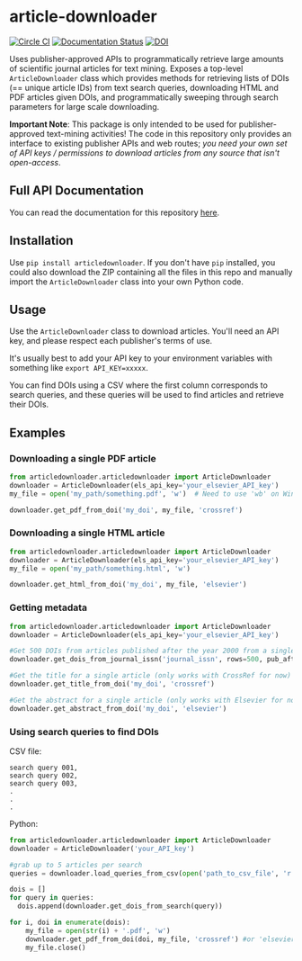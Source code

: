 article-downloader
==================
[![Circle CI](https://circleci.com/gh/olivettigroup/article-downloader.svg?style=svg&circle-token=c5aed981b2738abfba780c85e74c89a11c8debe6)](https://circleci.com/gh/olivettigroup/article-downloader) [![Documentation Status](https://readthedocs.org/projects/article-downloader/badge/?version=latest)](https://readthedocs.org/projects/article-downloader/?badge=latest) [![DOI](https://zenodo.org/badge/19479/eddotman/article-downloader.svg)](https://zenodo.org/badge/latestdoi/19479/eddotman/article-downloader)


Uses publisher-approved APIs to programmatically retrieve large amounts of scientific journal articles for text mining.
Exposes a top-level `ArticleDownloader` class which provides methods for retrieving lists of DOIs (== unique article IDs) from text search queries, downloading HTML and PDF articles given DOIs, and programmatically sweeping through search parameters for large scale downloading.

**Important Note**: This package is only intended to be used for publisher-approved text-mining activities! The code in this repository only provides an interface to existing publisher APIs and web routes; *you need your own set of API keys / permissions to download articles from any source that isn't open-access*.

## Full API Documentation
You can read the documentation for this repository [here](https://article-downloader.readthedocs.io/en/latest/articledownloader.articledownloader/).

## Installation
Use `pip install articledownloader`. If you don't have `pip` installed, you could also download the ZIP containing all the files in this repo and manually import the `ArticleDownloader` class into your own Python code.

## Usage
Use the `ArticleDownloader` class to download articles. You'll need an API key, and please respect each publisher's terms of use.

It's usually best to add your API key to your environment variables with something like `export API_KEY=xxxxx`.

You can find DOIs using a CSV where the first column corresponds to search queries, and these queries will be used to find articles and retrieve their DOIs.

## Examples

### Downloading a single PDF article

```python
from articledownloader.articledownloader import ArticleDownloader
downloader = ArticleDownloader(els_api_key='your_elsevier_API_key')
my_file = open('my_path/something.pdf', 'w')  # Need to use 'wb' on Windows

downloader.get_pdf_from_doi('my_doi', my_file, 'crossref')
```

### Downloading a single HTML article

```python
from articledownloader.articledownloader import ArticleDownloader
downloader = ArticleDownloader(els_api_key='your_elsevier_API_key')
my_file = open('my_path/something.html', 'w')

downloader.get_html_from_doi('my_doi', my_file, 'elsevier')
```

### Getting metadata

```python
from articledownloader.articledownloader import ArticleDownloader
downloader = ArticleDownloader(els_api_key='your_elsevier_API_key')

#Get 500 DOIs from articles published after the year 2000 from a single journal
downloader.get_dois_from_journal_issn('journal_issn', rows=500, pub_after=2000)

#Get the title for a single article (only works with CrossRef for now)
downloader.get_title_from_doi('my_doi', 'crossref')

#Get the abstract for a single article (only works with Elsevier for now)
downloader.get_abstract_from_doi('my_doi', 'elsevier')
```

### Using search queries to find DOIs
CSV file:

    search query 001,
    search query 002,
    search query 003,
    .
    .
    .

Python:
```python
from articledownloader.articledownloader import ArticleDownloader
downloader = ArticleDownloader('your_API_key')

#grab up to 5 articles per search
queries = downloader.load_queries_from_csv(open('path_to_csv_file', 'r'))

dois = []
for query in queries:
  dois.append(downloader.get_dois_from_search(query))

for i, doi in enumerate(dois):
    my_file = open(str(i) + '.pdf', 'w')
    downloader.get_pdf_from_doi(doi, my_file, 'crossref') #or 'elsevier'
    my_file.close()
```
